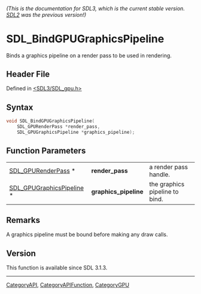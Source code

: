 ###### (This is the documentation for SDL3, which is the current stable version. [SDL2](https://wiki.libsdl.org/SDL2/) was the previous version!)
# SDL_BindGPUGraphicsPipeline

Binds a graphics pipeline on a render pass to be used in rendering.

## Header File

Defined in [<SDL3/SDL_gpu.h>](https://github.com/libsdl-org/SDL/blob/main/include/SDL3/SDL_gpu.h)

## Syntax

```c
void SDL_BindGPUGraphicsPipeline(
    SDL_GPURenderPass *render_pass,
    SDL_GPUGraphicsPipeline *graphics_pipeline);
```

## Function Parameters

|                                                      |                       |                                |
| ---------------------------------------------------- | --------------------- | ------------------------------ |
| [SDL_GPURenderPass](SDL_GPURenderPass) *             | **render_pass**       | a render pass handle.          |
| [SDL_GPUGraphicsPipeline](SDL_GPUGraphicsPipeline) * | **graphics_pipeline** | the graphics pipeline to bind. |

## Remarks

A graphics pipeline must be bound before making any draw calls.

## Version

This function is available since SDL 3.1.3.

----
[CategoryAPI](CategoryAPI), [CategoryAPIFunction](CategoryAPIFunction), [CategoryGPU](CategoryGPU)

